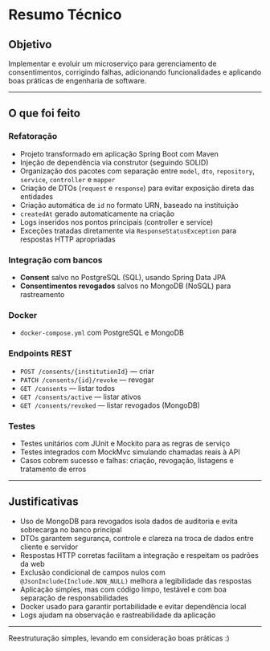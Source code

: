 # Resumo Técnico

## Objetivo
Implementar e evoluir um microserviço para gerenciamento de consentimentos, corrigindo falhas, adicionando funcionalidades e aplicando boas práticas de engenharia de software.

---

## O que foi feito

### Refatoração
- Projeto transformado em aplicação Spring Boot com Maven
- Injeção de dependência via construtor (seguindo SOLID)
- Organização dos pacotes com separação entre `model`, `dto`, `repository`, `service`, `controller` e `mapper`
- Criação de DTOs (`request` e `response`) para evitar exposição direta das entidades
- Criação automática de `id` no formato URN, baseado na instituição
- `createdAt` gerado automaticamente na criação
- Logs inseridos nos pontos principais (controller e service)
- Exceções tratadas diretamente via `ResponseStatusException` para respostas HTTP apropriadas

### Integração com bancos
- **Consent** salvo no PostgreSQL (SQL), usando Spring Data JPA
- **Consentimentos revogados** salvos no MongoDB (NoSQL) para rastreamento

### Docker
- `docker-compose.yml` com PostgreSQL e MongoDB

### Endpoints REST
- `POST /consents/{institutionId}` — criar
- `PATCH /consents/{id}/revoke` — revogar
- `GET /consents` — listar todos
- `GET /consents/active` — listar ativos
- `GET /consents/revoked` — listar revogados (MongoDB)

### Testes
- Testes unitários com JUnit e Mockito para as regras de serviço
- Testes integrados com MockMvc simulando chamadas reais à API
- Casos cobrem sucesso e falhas: criação, revogação, listagens e tratamento de erros

---

## Justificativas

- Uso de MongoDB para revogados isola dados de auditoria e evita sobrecarga no banco principal
- DTOs garantem segurança, controle e clareza na troca de dados entre cliente e servidor
- Respostas HTTP corretas facilitam a integração e respeitam os padrões da web
- Exclusão condicional de campos nulos com `@JsonInclude(Include.NON_NULL)` melhora a legibilidade das respostas
- Aplicação simples, mas com código limpo, testável e com boa separação de responsabilidades
- Docker usado para garantir portabilidade e evitar dependência local
- Logs ajudam na observação e rastreabilidade da aplicação

---

Reestruturação simples, levando em consideração boas práticas :)
